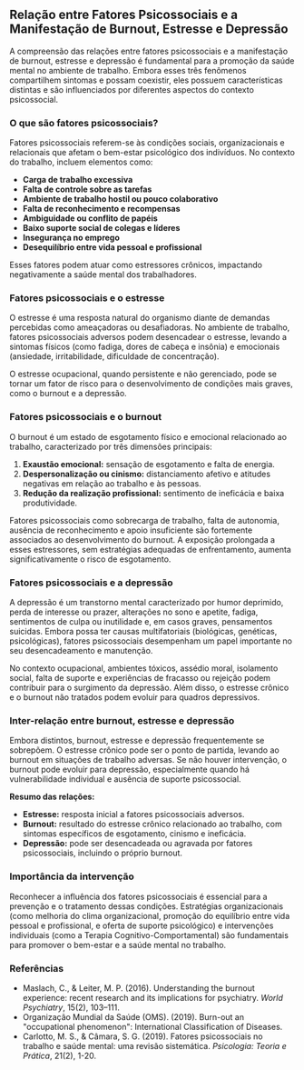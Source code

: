 
## Relação entre Fatores Psicossociais e a Manifestação de Burnout, Estresse e Depressão

A compreensão das relações entre fatores psicossociais e a manifestação de burnout, estresse e depressão é fundamental para a promoção da saúde mental no ambiente de trabalho. Embora esses três fenômenos compartilhem sintomas e possam coexistir, eles possuem características distintas e são influenciados por diferentes aspectos do contexto psicossocial.

### O que são fatores psicossociais?

Fatores psicossociais referem-se às condições sociais, organizacionais e relacionais que afetam o bem-estar psicológico dos indivíduos. No contexto do trabalho, incluem elementos como:

- **Carga de trabalho excessiva**
- **Falta de controle sobre as tarefas**
- **Ambiente de trabalho hostil ou pouco colaborativo**
- **Falta de reconhecimento e recompensas**
- **Ambiguidade ou conflito de papéis**
- **Baixo suporte social de colegas e líderes**
- **Insegurança no emprego**
- **Desequilíbrio entre vida pessoal e profissional**

Esses fatores podem atuar como estressores crônicos, impactando negativamente a saúde mental dos trabalhadores.

### Fatores psicossociais e o estresse

O estresse é uma resposta natural do organismo diante de demandas percebidas como ameaçadoras ou desafiadoras. No ambiente de trabalho, fatores psicossociais adversos podem desencadear o estresse, levando a sintomas físicos (como fadiga, dores de cabeça e insônia) e emocionais (ansiedade, irritabilidade, dificuldade de concentração).

O estresse ocupacional, quando persistente e não gerenciado, pode se tornar um fator de risco para o desenvolvimento de condições mais graves, como o burnout e a depressão.

### Fatores psicossociais e o burnout

O burnout é um estado de esgotamento físico e emocional relacionado ao trabalho, caracterizado por três dimensões principais:

1. **Exaustão emocional:** sensação de esgotamento e falta de energia.
2. **Despersonalização ou cinismo:** distanciamento afetivo e atitudes negativas em relação ao trabalho e às pessoas.
3. **Redução da realização profissional:** sentimento de ineficácia e baixa produtividade.

Fatores psicossociais como sobrecarga de trabalho, falta de autonomia, ausência de reconhecimento e apoio insuficiente são fortemente associados ao desenvolvimento do burnout. A exposição prolongada a esses estressores, sem estratégias adequadas de enfrentamento, aumenta significativamente o risco de esgotamento.

### Fatores psicossociais e a depressão

A depressão é um transtorno mental caracterizado por humor deprimido, perda de interesse ou prazer, alterações no sono e apetite, fadiga, sentimentos de culpa ou inutilidade e, em casos graves, pensamentos suicidas. Embora possa ter causas multifatoriais (biológicas, genéticas, psicológicas), fatores psicossociais desempenham um papel importante no seu desencadeamento e manutenção.

No contexto ocupacional, ambientes tóxicos, assédio moral, isolamento social, falta de suporte e experiências de fracasso ou rejeição podem contribuir para o surgimento da depressão. Além disso, o estresse crônico e o burnout não tratados podem evoluir para quadros depressivos.

### Inter-relação entre burnout, estresse e depressão

Embora distintos, burnout, estresse e depressão frequentemente se sobrepõem. O estresse crônico pode ser o ponto de partida, levando ao burnout em situações de trabalho adversas. Se não houver intervenção, o burnout pode evoluir para depressão, especialmente quando há vulnerabilidade individual e ausência de suporte psicossocial.

**Resumo das relações:**

- **Estresse:** resposta inicial a fatores psicossociais adversos.
- **Burnout:** resultado do estresse crônico relacionado ao trabalho, com sintomas específicos de esgotamento, cinismo e ineficácia.
- **Depressão:** pode ser desencadeada ou agravada por fatores psicossociais, incluindo o próprio burnout.

### Importância da intervenção

Reconhecer a influência dos fatores psicossociais é essencial para a prevenção e o tratamento dessas condições. Estratégias organizacionais (como melhoria do clima organizacional, promoção do equilíbrio entre vida pessoal e profissional, e oferta de suporte psicológico) e intervenções individuais (como a Terapia Cognitivo-Comportamental) são fundamentais para promover o bem-estar e a saúde mental no trabalho.

### Referências

- Maslach, C., & Leiter, M. P. (2016). Understanding the burnout experience: recent research and its implications for psychiatry. *World Psychiatry*, 15(2), 103–111.
- Organização Mundial da Saúde (OMS). (2019). Burn-out an "occupational phenomenon": International Classification of Diseases.
- Carlotto, M. S., & Câmara, S. G. (2019). Fatores psicossociais no trabalho e saúde mental: uma revisão sistemática. *Psicologia: Teoria e Prática*, 21(2), 1-20.
```

